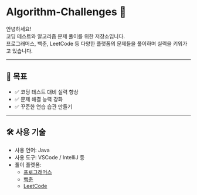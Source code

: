 # Algorithm-Challenges 🚀

안녕하세요!  
코딩 테스트와 알고리즘 문제 풀이를 위한 저장소입니다.  
프로그래머스, 백준, LeetCode 등 다양한 플랫폼의 문제들을 풀이하며 실력을 키워가고 있습니다.

---

## 📌 목표
- ✅ 코딩 테스트 대비 실력 향상
- ✅ 문제 해결 능력 강화
- ✅ 꾸준한 연습 습관 만들기

---

## 🛠 사용 기술
- 사용 언어: Java 
- 사용 도구: VSCode / IntelliJ 등
- 풀이 플랫폼:
  - [프로그래머스](https://school.programmers.co.kr/)
  - [백준](https://www.acmicpc.net/)
  - [LeetCode](https://leetcode.com/)
